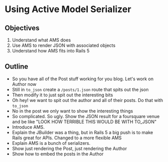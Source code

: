 # Using Active Model Serializer

## Objectives

  1. Understand what AMS does
  2. Use AMS to render JSON with associated objects
  3. Understand how AMS fits into Rails 5

## Outline

  * So you have all of the Post stuff working for you blog. Let's work on Author now
  * Still in `to_json` create a `/posts/1.json` route that spits out the json
  * Then modify it to just spit out the interesting bits
  * Oh hey! we want to spit out the author and all of their posts. Do that with `to_json`
  * No in the post we only want to show the interesting things
  * So complicated. So ugly. Show the JSON result for a foursquare venue and be like "LOOK HOW TERRIBLE THIS WOULD BE WITH TO_JSON"
  * Introduce AMS.
  * Explain the JBuilder was a thing, but in Rails 5 a big push is to make Rails great for APIs. Changed to a more flexible AMS
  * Explain AMS is a bunch of serializers.
  * Show just rendering the Post, just rendering the Author
  * Show how to embed the posts in the Author
